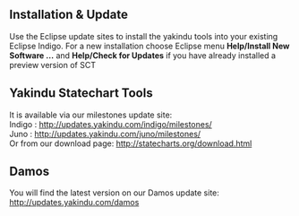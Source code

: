## Installation & Update ##
Use the Eclipse update sites to install the yakindu tools into your existing Eclipse Indigo. For a new installation choose Eclipse menu **Help/Install New Software …** and **Help/Check for Updates** if you have already installed a preview version of SCT


## Yakindu Statechart Tools ##
It is available via our milestones update site:<br />
Indigo : http://updates.yakindu.com/indigo/milestones/ <br />
Juno : http://updates.yakindu.com/juno/milestones/ <br />
Or from our download page: http://statecharts.org/download.html


## Damos ##
You will find the latest version on our Damos update site: http://updates.yakindu.com/damos